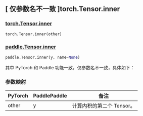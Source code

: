 ## [ 仅参数名不一致 ]torch.Tensor.inner

### [torch.Tensor.inner](https://pytorch.org/docs/stable/generated/torch.Tensor.inner.html)

```python
torch.Tensor.inner(other)
```

### [paddle.Tensor.inner]()

```python
paddle.Tensor.inner(y, name=None)
```

其中 PyTorch 和 Paddle 功能一致，仅参数名不一致，具体如下：

### 参数映射

| PyTorch | PaddlePaddle | 备注 |
| ------- | ------------ | -- |
| other   | y            | 计算内积的第二个 Tensor。 |
